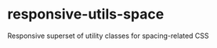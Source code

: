 responsive-utils-space
======================

Responsive superset of utility classes for spacing-related CSS
